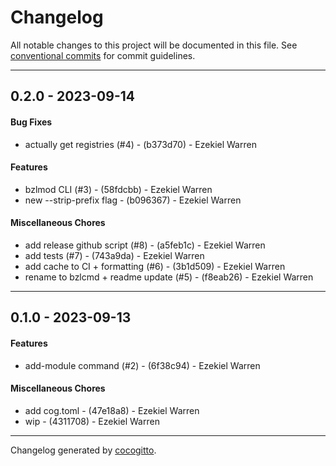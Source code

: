 # Changelog
All notable changes to this project will be documented in this file. See [conventional commits](https://www.conventionalcommits.org/) for commit guidelines.

- - -
## 0.2.0 - 2023-09-14
#### Bug Fixes
- actually get registries (#4) - (b373d70) - Ezekiel Warren
#### Features
- bzlmod CLI (#3) - (58fdcbb) - Ezekiel Warren
- new --strip-prefix flag - (b096367) - Ezekiel Warren
#### Miscellaneous Chores
- add release github script (#8) - (a5feb1c) - Ezekiel Warren
- add tests (#7) - (743a9da) - Ezekiel Warren
- add cache to CI + formatting (#6) - (3b1d509) - Ezekiel Warren
- rename to bzlcmd + readme update (#5) - (f8eab26) - Ezekiel Warren

- - -

## 0.1.0 - 2023-09-13
#### Features
- add-module command (#2) - (6f38c94) - Ezekiel Warren
#### Miscellaneous Chores
- add cog.toml - (47e18a8) - Ezekiel Warren
- wip - (4311708) - Ezekiel Warren

- - -

Changelog generated by [cocogitto](https://github.com/cocogitto/cocogitto).